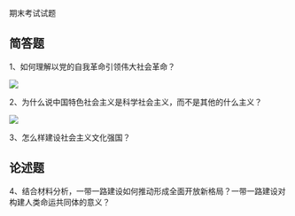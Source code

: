 期末考试试题

## 简答题

1、如何理解以党的自我革命引领伟大社会革命？

![](https://cdn.sa.net/2023/12/30/1QqAI7X2GO96Div.webp)

2、为什么说中国特色社会主义是科学社会主义，而不是其他的什么主义？

![](https://cdn.sa.net/2023/12/30/P9Wr7aqG1Uny3QL.webp)

3、怎么样建设社会主义文化强国？

## 论述题

4、结合材料分析，一带一路建设如何推动形成全面开放新格局？一带一路建设对构建人类命运共同体的意义？